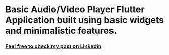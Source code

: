 # Basic Audio/Video Player Flutter Application built using basic widgets and minimalistic features.

### [Feel free to check my post on Linkedin](https://www.linkedin.com/feed/update/urn:li:activity:6698222418135158784/)
